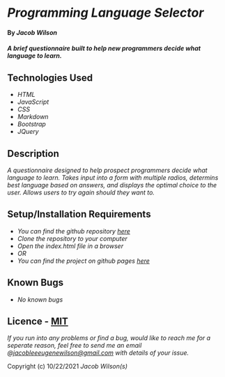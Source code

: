# _Programming Language Selector_

#### By _**Jacob Wilson**_

#### _A brief questionnaire built to help new programmers decide what language to learn._

## Technologies Used

* _HTML_
* _JavaScript_
* _CSS_
* _Markdown_
* _Bootstrap_
* _JQuery_

## Description

_A questionnaire designed to help prospect programmers decide what language to learn. Takes input into a form with multiple radios, determins best language based on answers, and displays the optimal choice to the user. Allows users to try again should they want to._

## Setup/Installation Requirements

* _You can find the github repository [here](https://github.com/JLEWilson/programming_language_selector)_
* _Clone the repository to your computer_
* _Open the index.html file in a browser_
* _OR_
* _You can find the project on github pages [here](https://jlewilson.github.io/programming_language_selector/)_

## Known Bugs

* _No known bugs_

## Licence - [MIT](https://opensource.org/licenses/MIT)

_If you run into any problems or find a bug, would like to reach me for a seperate reason, feel free to send me an email @jacobleeeugenewilson@gmail.com with details of your issue._

Copyright (c) 10/22/2021 _Jacob Wilson(s)_